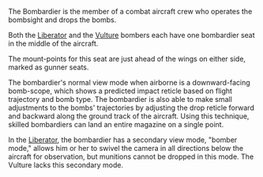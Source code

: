 The Bombardier is the member of a combat aircraft crew who operates the
bombsight and drops the bombs.

Both the [Liberator](../vehicles/Liberator.md) and the
[Vulture](../vehicles/Vulture.md) bombers each have one bombardier seat in
the middle of the aircraft.

The mount-points for this seat are just ahead of the wings on either
side, marked as gunner seats.

The bombardier's normal view mode when airborne is a downward-facing
bomb-scope, which shows a predicted impact reticle based on flight
trajectory and bomb type. The bombardier is also able to make small
adjustments to the bombs' trajectories by adjusting the drop reticle
forward and backward along the ground track of the aircraft. Using this
technique, skilled bombardiers can land an entire magazine on a single
point.

In the [Liberator](../vehicles/Liberator.md), the bombardier has a secondary
view mode, "bomber mode," allows him or her to swivel the camera in all
directions below the aircraft for observation, but munitions cannot be
dropped in this mode. The Vulture lacks this secondary mode.
<!--[category:Terminology](category:Terminology.md)-->
